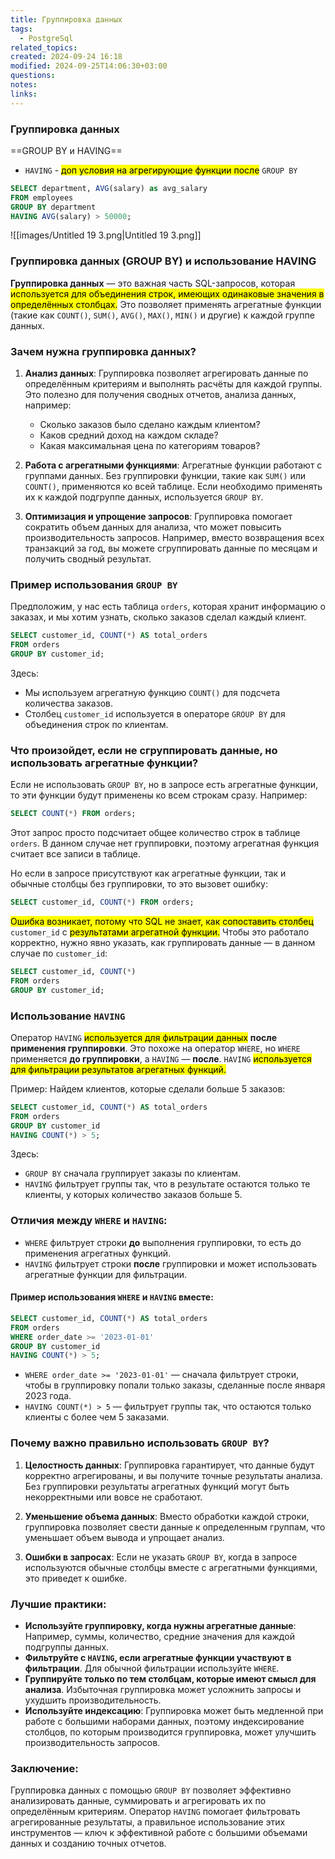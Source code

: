 ```yaml
---
title: Группировка данных
tags:
  - PostgreSql
related_topics: 
created: 2024-09-24 16:18
modified: 2024-09-25T14:06:30+03:00
questions: 
notes: 
links: 
---
```


### Группировка данных

==GROUP BY и HAVING==

- `HAVING` - <mark class="hltr-yellow">доп условия на агрегирующие функции после</mark> `GROUP BY`

```SQL
SELECT department, AVG(salary) as avg_salary
FROM employees
GROUP BY department
HAVING AVG(salary) > 50000;
```

![[images/Untitled 19 3.png|Untitled 19 3.png]]


### Группировка данных (GROUP BY) и использование HAVING

**Группировка данных** — это важная часть SQL-запросов, которая<mark class="hltr-yellow"> используется для объединения строк, имеющих одинаковые значения в определённых столбцах.</mark> Это позволяет применять агрегатные функции (такие как `COUNT()`, `SUM()`, `AVG()`, `MAX()`, `MIN()` и другие) к каждой группе данных.

### Зачем нужна группировка данных?

1. **Анализ данных**: Группировка позволяет агрегировать данные по определённым критериям и выполнять расчёты для каждой группы. Это полезно для получения сводных отчетов, анализа данных, например:
    
    - Сколько заказов было сделано каждым клиентом?
    - Каков средний доход на каждом складе?
    - Какая максимальная цена по категориям товаров?
2. **Работа с агрегатными функциями**: Агрегатные функции работают с группами данных. Без группировки функции, такие как `SUM()` или `COUNT()`, применяются ко всей таблице. Если необходимо применять их к каждой подгруппе данных, используется `GROUP BY`.
    
3. **Оптимизация и упрощение запросов**: Группировка помогает сократить объем данных для анализа, что может повысить производительность запросов. Например, вместо возвращения всех транзакций за год, вы можете сгруппировать данные по месяцам и получить сводный результат.

### Пример использования `GROUP BY`

Предположим, у нас есть таблица `orders`, которая хранит информацию о заказах, и мы хотим узнать, сколько заказов сделал каждый клиент.

```sql
SELECT customer_id, COUNT(*) AS total_orders
FROM orders
GROUP BY customer_id;
```

Здесь:

- Мы используем агрегатную функцию `COUNT()` для подсчета количества заказов.
- Столбец `customer_id` используется в операторе `GROUP BY` для объединения строк по клиентам.

### Что произойдет, если **не сгруппировать данные**, но использовать агрегатные функции?

Если не использовать `GROUP BY`, но в запросе есть агрегатные функции, то эти функции будут применены ко всем строкам сразу. Например:

```sql
SELECT COUNT(*) FROM orders;
```
Этот запрос просто подсчитает общее количество строк в таблице `orders`. В данном случае нет группировки, поэтому агрегатная функция считает все записи в таблице.

Но если в запросе присутствуют как агрегатные функции, так и обычные столбцы без группировки, то это вызовет ошибку:
```sql
SELECT customer_id, COUNT(*) FROM orders;
```

<mark class="hltr-red">Ошибка возникает, потому что SQL не знает, как сопоставить столбец</mark> `customer_id` с <mark class="hltr-red">результатами агрегатной функции.</mark> Чтобы это работало корректно, нужно явно указать, как группировать данные — в данном случае по `customer_id`:
```sql
SELECT customer_id, COUNT(*)
FROM orders
GROUP BY customer_id;
```

### Использование `HAVING`

Оператор `HAVING` <mark class="hltr-yellow">используется для фильтрации данных</mark> **после применения группировки**. Это похоже на оператор `WHERE`, но `WHERE` применяется **до группировки**, а `HAVING` — **после**. `HAVING` <mark class="hltr-green2">используется для фильтрации результатов агрегатных функций.</mark>

Пример: Найдем клиентов, которые сделали больше 5 заказов:
```sql
SELECT customer_id, COUNT(*) AS total_orders
FROM orders
GROUP BY customer_id
HAVING COUNT(*) > 5;
```

Здесь:

- `GROUP BY` сначала группирует заказы по клиентам.
- `HAVING` фильтрует группы так, что в результате остаются только те клиенты, у которых количество заказов больше 5.
### Отличия между `WHERE` и `HAVING`:

- `WHERE` фильтрует строки **до** выполнения группировки, то есть до применения агрегатных функций.
- `HAVING` фильтрует строки **после** группировки и может использовать агрегатные функции для фильтрации.
#### Пример использования `WHERE` и `HAVING` вместе:
```sql
SELECT customer_id, COUNT(*) AS total_orders
FROM orders
WHERE order_date >= '2023-01-01'
GROUP BY customer_id
HAVING COUNT(*) > 5;
```
- `WHERE order_date >= '2023-01-01'` — сначала фильтрует строки, чтобы в группировку попали только заказы, сделанные после января 2023 года.
- `HAVING COUNT(*) > 5` — фильтрует группы так, что остаются только клиенты с более чем 5 заказами.

### Почему важно правильно использовать `GROUP BY`?

1. **Целостность данных**: Группировка гарантирует, что данные будут корректно агрегированы, и вы получите точные результаты анализа. Без группировки результаты агрегатных функций могут быть некорректными или вовсе не сработают.
    
2. **Уменьшение объема данных**: Вместо обработки каждой строки, группировка позволяет свести данные к определенным группам, что уменьшает объем вывода и упрощает анализ.
    
3. **Ошибки в запросах**: Если не указать `GROUP BY`, когда в запросе используются обычные столбцы вместе с агрегатными функциями, это приведет к ошибке.
    

### Лучшие практики:

- **Используйте группировку, когда нужны агрегатные данные**: Например, суммы, количество, средние значения для каждой подгруппы данных.
- **Фильтруйте с `HAVING`, если агрегатные функции участвуют в фильтрации**. Для обычной фильтрации используйте `WHERE`.
- **Группируйте только по тем столбцам, которые имеют смысл для анализа**. Избыточная группировка может усложнить запросы и ухудшить производительность.
- **Используйте индексацию**: Группировка может быть медленной при работе с большими наборами данных, поэтому индексирование столбцов, по которым производится группировка, может улучшить производительность запросов.

### Заключение:

Группировка данных с помощью `GROUP BY` позволяет эффективно анализировать данные, суммировать и агрегировать их по определённым критериям. Оператор `HAVING` помогает фильтровать агрегированные результаты, а правильное использование этих инструментов — ключ к эффективной работе с большими объемами данных и созданию точных отчетов.